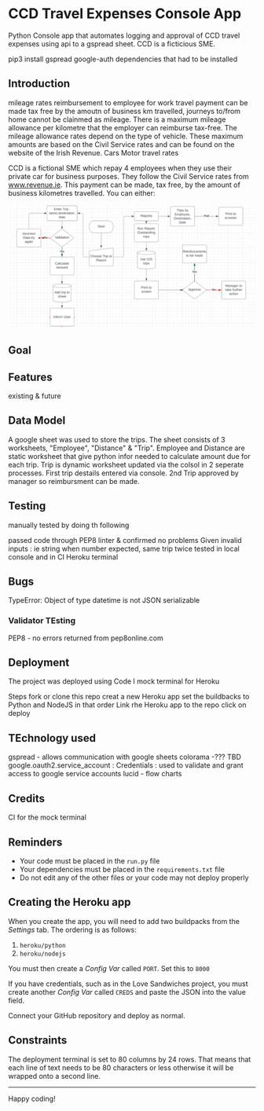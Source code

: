 
# CCD Travel Expenses Console App

Python Console app that automates logging and approval of CCD travel expenses using api to a gspread sheet.  CCD is a ficticious SME.

 pip3 install gspread google-auth dependencies that had to be installed

## Introduction
mileage rates
reimbursement to employee for work travel
payment can be made tax free by the amoutn of business km travelled, journeys to/from home cannot be clainmed as mileage.
There is a maximum mileage allowance per kilometre that the employer can reimburse tax-free. The mileage allowance rates depend on the type of vehicle. These maximum amounts are based on the Civil Service rates and can be found on the website of the Irish Revenue. Cars Motor travel rates 

CCD is a fictional SME which repay 4 employees when they use their private car for business purposes. They follow the Civil Service rates from www.revenue.ie. 
This payment can be made, tax free, by the amount of business kilometres travelled. You can either:

![Inital Flowchart](docs/flowchart.PNG)

## Goal
## Features
existing & future
## Data Model
A google sheet was used to store the trips. The sheet consists of 3 worksheets, "Employee", "Distance" & "Trip".  Employee and Distance are static worksheet that give python infor needed to calculate amount due for each trip.  Trip is dynamic worksheet updated via the colsol in 2 seperate processes.  First trip destails entered via console. 2nd Trip approved by manager so reimbursment can be made.

## Testing
manually tested by doing th following

passed code through PEP8 linter & confirmed no problems
Given invalid inputs : ie string when number expected, same trip twice
tested in local console and in CI Heroku terminal

## Bugs

TypeError: Object of type datetime is not JSON serializable




### Validator TEsting
PEP8 - no errors returned from pep8online.com

## Deployment
The project was deployed using Code I mock terminal for Heroku

Steps
fork or clone this repo
creat a new Heroku app
set the buildbacks to Python and NodeJS in that order
Link rhe Heroku app to the repo
click on deploy

## TEchnology used

gspread - allows communication with google sheets
colorama -??? TBD
google.oauth2.service_account : Credentials : used to validate and grant access to google service accounts
lucid - flow charts

## Credits
CI for the mock terminal



## Reminders

* Your code must be placed in the `run.py` file
* Your dependencies must be placed in the `requirements.txt` file
* Do not edit any of the other files or your code may not deploy properly

## Creating the Heroku app

When you create the app, you will need to add two buildpacks from the _Settings_ tab. The ordering is as follows:

1. `heroku/python`
2. `heroku/nodejs`

You must then create a _Config Var_ called `PORT`. Set this to `8000`

If you have credentials, such as in the Love Sandwiches project, you must create another _Config Var_ called `CREDS` and paste the JSON into the value field.

Connect your GitHub repository and deploy as normal.

## Constraints

The deployment terminal is set to 80 columns by 24 rows. That means that each line of text needs to be 80 characters or less otherwise it will be wrapped onto a second line.

-----
Happy coding!